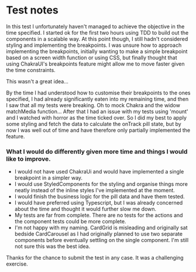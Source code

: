 # Test notes

In this test I unfortunately haven't managed to achieve the objective in the time specified. I started ok for the first two hours using TDD to build out the components in a scalable way. At this point though, I still hadn't considered styling and implementing the breakpoints. I was unsure how to approach implementing the breakpoints, initially wanting to make a simple breakpoint based on a screen width function or using CSS, but finally thought that using ChakraUI's breakpoints feature might allow me to move faster given the time constraints.

This wasn't a great idea...

By the time I had understood how to customise their breakpoints to the ones specified, I had already significantly eaten into my remaining time, and then I saw that all my tests were breaking. Oh to mock Chakra and the widow matchMedia function... After that I had an issue with my tests using 'mount' and I watched with horror as the time ticked over. So I did my best to apply some styling and fetch the data to calculate the onTrack pill state, but by now I was well out of time and have therefore only partially implemented the feature.

### What I would do differently given more time and things I would like to improve.

- I would not have used ChakraUi and would have implemented a single breakpoint in a simpler way.
- I would use StyledComponents for the styling and organise things more neatly instead of the inline styles I've implemented at the moment.
- I would finish the business logic for the pill data and have them tested.
- I would have preferred using Typescript, but I was already concerned about the time and thought it would further slow me down.
- My tests are far from complete. There are no tests for the actions and the component tests could be more complete.
- I'm not happy with my naming. CardGrid is misleading and originally sat bedside CardCarousel as I had originally planned to use two separate components before eventually settling on the single component. I'm still not sure this was the best idea.

Thanks for the chance to submit the test in any case. It was a challenging exercise.

